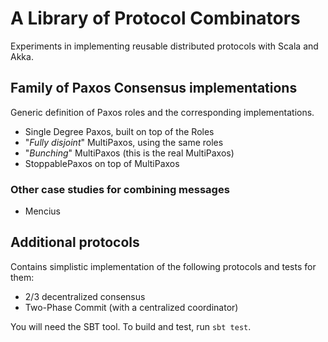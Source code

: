# A Library of Protocol Combinators

Experiments in implementing reusable distributed protocols with Scala and Akka.

## Family of Paxos Consensus implementations

Generic definition of Paxos roles and the corresponding implementations.  
  
* Single Degree Paxos, built on top of the Roles
* "_Fully disjoint_" MultiPaxos, using the same roles
* "_Bunching_" MultiPaxos (this is the real MultiPaxos)
* StoppablePaxos on top of MultiPaxos

### Other case studies for combining messages

* Mencius

## Additional protocols

Contains simplistic implementation of the following protocols and tests for them:

* 2/3 decentralized consensus
* Two-Phase Commit (with a centralized coordinator)

You will need the SBT tool. To build and test, run `sbt test`.
